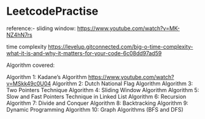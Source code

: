 # LeetcodePractise

reference:-
 sliding window:
 https://www.youtube.com/watch?v=MK-NZ4hN7rs
 
 time complexity
 https://levelup.gitconnected.com/big-o-time-complexity-what-it-is-and-why-it-matters-for-your-code-6c08dd97ad59
 
 
 Algorithm covered:
 
 Algorithm 1: Kadane’s Algorithm 
 https://www.youtube.com/watch?v=MSkk49c0U04
 Algorithm 2: Dutch National Flag Algorithm 
 Algorithm 3: Two Pointers Technique 
 Algorithm 4: Sliding Window Algorithm 
 Algorithm 5: Slow and Fast Pointers Technique in Linked List 
 Algorithm 6: Recursion 
 Algorithm 7: Divide and Conquer
 Algorithm 8: Backtracking 
 Algorithm 9: Dynamic Programming 
 Algorithm 10: Graph Algorithms (BFS and DFS) 
